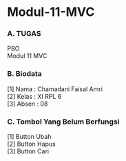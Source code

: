 # Modul-11-MVC

### A. TUGAS
  PBO <br>
  Modul 11 MVC

### B. Biodata
  [1] Nama  : Chamadani Faisal Amri <br>
  [2] Kelas : XI RPL 6 <br>
  [3] Absen : 08
  
### C. Tombol Yang Belum Berfungsi
  [1] Button Ubah <br>
  [2] Button Hapus  <br>
  [3] Button Cari
